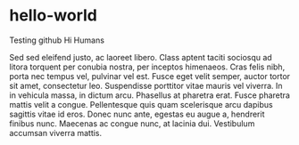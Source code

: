 # hello-world
Testing github
Hi Humans

Sed sed eleifend justo, ac laoreet libero. Class aptent taciti sociosqu ad litora torquent per conubia nostra, per inceptos himenaeos. Cras felis nibh, porta nec tempus vel, pulvinar vel est. Fusce eget velit semper, auctor tortor sit amet, consectetur leo. Suspendisse porttitor vitae mauris vel viverra. In in vehicula massa, in dictum arcu. Phasellus at pharetra erat. Fusce pharetra mattis velit a congue. Pellentesque quis quam scelerisque arcu dapibus sagittis vitae id eros. Donec nunc ante, egestas eu augue a, hendrerit finibus nunc. Maecenas ac congue nunc, at lacinia dui. Vestibulum accumsan viverra mattis.
